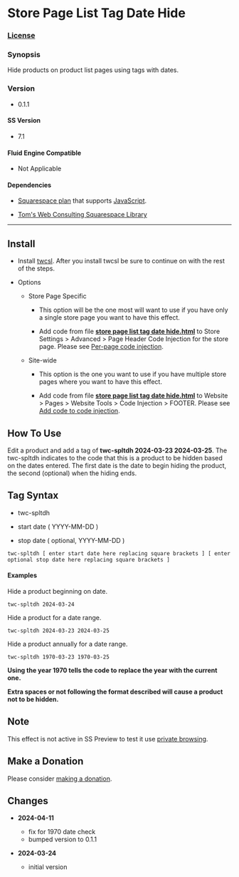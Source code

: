# Store Page List Tag Date Hide

### [License][1]

### Synopsis

Hide products on product list pages using tags with dates.

### Version

  * 0.1.1

#### SS Version

  * 7.1

#### Fluid Engine Compatible

  * Not Applicable

#### Dependencies

  * [Squarespace plan][2] that supports [JavaScript][3].
  
  * [Tom's Web Consulting Squarespace Library][4]
  
---

## Install

* Install [twcsl][4]. After you install twcsl be sure to continue on with the
  rest of the steps.
  
* Options

  * Store Page Specific
  
    * This option will be the one most will want to use if you have only a
      single store page you want to have this effect.
      
    * Add code from file **[store page list tag date hide.html][5]** to Store
      Settings > Advanced > Page Header Code Injection for the store page.
      Please see [Per-page code injection][6].
      
  * Site-wide
  
    * This option is the one you want to use if you have multiple store pages
      where you want to have this effect.
      
    * Add code from file **[store page list tag date hide.html][5]** to
      Website > Pages > Website Tools > Code Injection > FOOTER. Please see [Add
      code to code injection][7].

## How To Use

Edit a product and add a tag of **twc-spltdh 2024-03-23 2024-03-25**. The
twc-spltdh indicates to the code that this is a product to be hidden based on
the dates entered. The first date is the date to begin hiding the product, the
second (optional) when the hiding ends.

## Tag Syntax

  * twc-spltdh
  
  * start date ( YYYY-MM-DD )
  
  * stop date ( optional, YYYY-MM-DD )

```text
twc-spltdh [ enter start date here replacing square brackets ] [ enter optional stop date here replacing square brackets ]
```

#### Examples

Hide a product beginning on date.

```text
twc-spltdh 2024-03-24
```

Hide a product for a date range.

```text
twc-spltdh 2024-03-23 2024-03-25
```

Hide a product annually for a date range.

```text
twc-spltdh 1970-03-23 1970-03-25
```

**Using the year 1970 tells the code to replace the year with the current 
one.**

**Extra spaces or not following the format described will cause a product not
to be hidden.**

## Note

This effect is not active in SS Preview to test it use [private browsing][8].

## Make a Donation

Please consider [making a donation][9].

## Changes

* **2024-04-11**

  * fix for 1970 date check
  * bumped version to 0.1.1
  
* **2024-03-24**

  * initial version

[1]: https://github.com/tomsWebConsulting/twcsl/blob/main/LICENSE.txt#L1
[2]: https://www.squarespace.com/pricing
[3]: https://en.wikipedia.org/wiki/JavaScript
[4]: https://github.com/tomsWebConsulting/twcsl#install-options
[5]: store%20page%20list%20tag%20date%20hide.html#L1
[6]: https://support.squarespace.com/hc/en-us/articles/205815908-Using-code-injection#toc-per-page-code-injection
[7]: https://support.squarespace.com/hc/en-us/articles/205815908-Using-code-injection#toc-add-code-to-code-injection
[8]: https://support.squarespace.com/hc/en-us/articles/207099587-Using-private-browsing-or-incognito-mode
[9]: https://github.com/tomsWebConsulting/twcsl#make-a-donation
